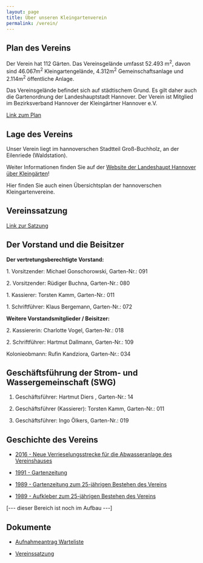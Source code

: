 ```yaml
---
layout: page
title: Über unseren Kleingartenverein
permalink: /verein/
---
```


## Plan des Vereins

Der Verein hat 112 Gärten. Das Vereinsgelände umfasst 52.493 m<sup>2</sup>, davon sind 46.067m<sup>2</sup> Kleingartengelände, 4.312m<sup>2</sup> Gemeinschaftsanlage und 2.114m<sup>2</sup> öffentliche Anlage.

Das Vereinsgelände befindet sich auf städtischem Grund. Es gilt daher auch die Gartenordnung der Landeshauptstadt Hannover. Der Verein ist Mitglied im Bezirksverband Hannover der Kleingärtner Hannover e.V.

[Link zum Plan]({{site.baseurl}}/dokumente/Plan_2002__Konvertiert_.pdf)

## Lage des Vereins

Unser Verein liegt im hannoverschen Stadtteil Groß-Buchholz, an der Eilenriede (Waldstation).

Weiter Informationen finden Sie auf der [Website der Landeshaupt Hannover über Kleingärten](https://www.hannover.de/Kultur-Freizeit/Naherholung/G%C3%A4rten-genie%C3%9Fen/Kleing%C3%A4rten)!

Hier finden Sie auch einen Übersichtsplan der hannoverschen Kleingartenvereine.

## Vereinssatzung

[Link zur Satzung]({{site.baseurl}}/dokumente/Satzung001.pdf)

## Der Vorstand und die Beisitzer

**Der vertretungsberechtigte Vorstand:**

1\. Vorsitzender: Michael Gonschorowski, Garten-Nr.: 091

2\. Vorsitzender: Rüdiger Buchna, Garten-Nr.: 080

1\. Kassierer: Torsten Kamm, Garten-Nr.: 011

1\. Schriftführer: Klaus Bergemann, Garten-Nr.: 072

**Weitere Vorstandsmitglieder / Beisitzer:**

2\. Kassiererin: Charlotte Vogel, Garten-Nr.: 018

2\. Schriftführer: Hartmut Dallmann, Garten-Nr.: 109

Kolonieobmann: Rufin Kandziora, Garten-Nr.: 034

## Geschäftsführung der Strom- und Wassergemeinschaft (SWG)

1. Geschäftsführer: Hartmut Diers , Garten-Nr.: 14

2. Geschäftsführer (Kassierer): Torsten Kamm, Garten-Nr.: 011

3. Geschäftsführer: Ingo Ölkers, Garten-Nr.: 019

## Geschichte des Vereins

* [2016 - Neue Verrieselungsstrecke für die Abwasseranlage des Vereinshauses](https://www.kgv-waldfrieden-hannover.de/verein/abwasseranlage-2016/)

* [1991 - Gartenzeitung]({{site.baseurl}}/dokumente/Gartenzeitung_1991.pdf)

* [1989 - Gartenzeitung zum 25-jährigen Bestehen des Vereins]({{site.baseurl}}/dokumente/Gartenzeitung_zum_25_jaehrigen_Bestehen.pdf)

* [1989 - Aufkleber zum 25-jährigen Bestehen des Vereins]({{site.baseurl}}/dokumente/Aufkleber_zu_25_jaehrigen_Bestehen.pdf)

[--- dieser Bereich ist noch im Aufbau ---]

## Dokumente

* [Aufnahmeantrag Warteliste]({{site.baseurl}}/dokumente/2021_Aufnahme_Warteliste.doc)

* [Vereinssatzung]({{site.baseurl}}/dokumente/Satzung001.pdf)
